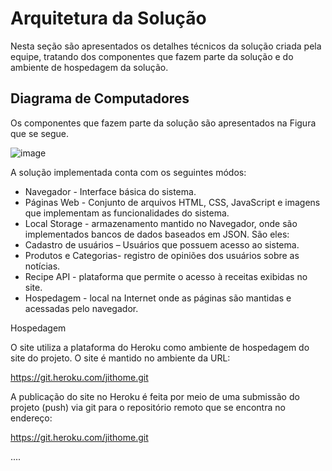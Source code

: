 # Arquitetura da Solução



Nesta seção são apresentados os detalhes técnicos da solução criada pela equipe, tratando dos componentes que fazem parte da solução e do ambiente de hospedagem da solução. 



## Diagrama de Computadores

Os componentes que fazem parte da solução são apresentados na Figura que se segue.

![image](https://user-images.githubusercontent.com/91296105/135927197-ff51865f-b650-4086-9311-1c64eddf7fce.png)

A solução implementada conta com os seguintes módos:

- Navegador - Interface básica do sistema.
- Páginas Web - Conjunto de arquivos HTML, CSS, JavaScript e imagens que implementam as funcionalidades do sistema.
- Local Storage - armazenamento mantido no Navegador, onde são implementados bancos de dados baseados em JSON. São eles:
- Cadastro de usuários – Usuários que possuem acesso ao sistema.
- Produtos e Categorias- registro de opiniões dos usuários sobre as notícias.
- Recipe API - plataforma que permite o acesso à receitas exibidas no site.
- Hospedagem - local na Internet onde as páginas são mantidas e acessadas pelo navegador.

Hospedagem 

O site utiliza a plataforma do Heroku como ambiente de hospedagem do site do projeto. O site é mantido no ambiente da URL:

https://git.heroku.com/jithome.git 

A publicação do site no Heroku é feita por meio de uma submissão do projeto (push) via git para o repositório remoto que se encontra no endereço:

https://git.heroku.com/jithome.git 

....
